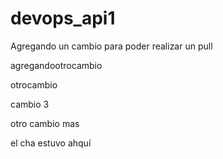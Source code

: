 # devops_api1

Agregando un cambio para poder realizar un pull


agregandootrocambio

otrocambio

cambio 3

otro cambio mas

el cha estuvo ahquí
